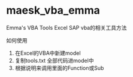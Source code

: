 # maesk_vba_emma
Emma's VBA Tools
Excel SAP vba的相关工具方法

如何使用
1. 在Excel的VBA中新建model
2. 复制tools.txt 全部代码进model中
3. 根据说明来调用里面的Function或Sub


